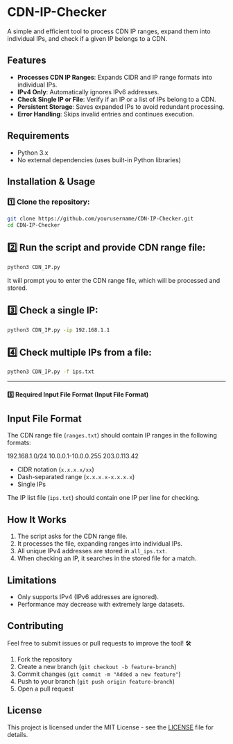 # CDN-IP-Checker

A simple and efficient tool to process CDN IP ranges, expand them into individual IPs, and check if a given IP belongs to a CDN.

## Features

- **Processes CDN IP Ranges**: Expands CIDR and IP range formats into individual IPs.
- **IPv4 Only**: Automatically ignores IPv6 addresses.
- **Check Single IP or File**: Verify if an IP or a list of IPs belong to a CDN.
- **Persistent Storage**: Saves expanded IPs to avoid redundant processing.
- **Error Handling**: Skips invalid entries and continues execution.


## Requirements

- Python 3.x
- No external dependencies (uses built-in Python libraries)


## Installation & Usage

### 1️⃣ Clone the repository:
```sh
git clone https://github.com/yourusername/CDN-IP-Checker.git
cd CDN-IP-Checker
```


## 2️⃣ Run the script and provide CDN range file:
```sh
python3 CDN_IP.py
```
It will prompt you to enter the CDN range file, which will be processed and stored.


## 3️⃣ Check a single IP:
```sh
python3 CDN_IP.py -ip 192.168.1.1
```


## 4️⃣ Check multiple IPs from a file:
```sh
python3 CDN_IP.py -f ips.txt
```

---

#### 5️⃣ ****Required Input File Format** (Input File Format)**

## Input File Format

The CDN range file (`ranges.txt`) should contain IP ranges in the following formats:

192.168.1.0/24 10.0.0.1-10.0.0.255 203.0.113.42

- CIDR notation (`x.x.x.x/xx`)
- Dash-separated range (`x.x.x.x-x.x.x.x`)
- Single IPs

The IP list file (`ips.txt`) should contain one IP per line for checking.



## How It Works

1. The script asks for the CDN range file.
2. It processes the file, expanding ranges into individual IPs.
3. All unique IPv4 addresses are stored in `all_ips.txt`.
4. When checking an IP, it searches in the stored file for a match.


## Limitations

- Only supports IPv4 (IPv6 addresses are ignored).
- Performance may decrease with extremely large datasets.


## Contributing

Feel free to submit issues or pull requests to improve the tool! 🛠️

1. Fork the repository
2. Create a new branch (`git checkout -b feature-branch`)
3. Commit changes (`git commit -m "Added a new feature"`)
4. Push to your branch (`git push origin feature-branch`)
5. Open a pull request


## License

This project is licensed under the MIT License - see the [LICENSE](LICENSE) file for details.







